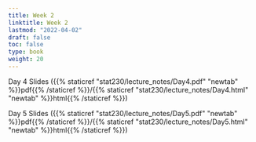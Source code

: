 ```yaml
---
title: Week 2 
linktitle: Week 2
lastmod: "2022-04-02"
draft: false  
toc: false  
type: book  
weight: 20
---
```



Day 4 Slides ({{% staticref "stat230/lecture_notes/Day4.pdf" "newtab" %}}pdf{{% /staticref %}}/{{% staticref "stat230/lecture_notes/Day4.html" "newtab" %}}html{{% /staticref %}})

Day 5 Slides ({{% staticref "stat230/lecture_notes/Day5.pdf" "newtab" %}}pdf{{% /staticref %}}/{{% staticref "stat230/lecture_notes/Day5.html" "newtab" %}}html{{% /staticref %}})
